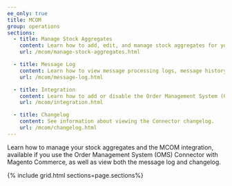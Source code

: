 ```yaml
---
ee_only: true
title: MCOM
group: operations
sections:
  - title: Manage Stock Aggregates
    content: Learn how to add, edit, and manage stock aggregates for your OMS.
    url: /mcom/manage-stock-aggregates.html

  - title: Message Log
    content: Learn how to view message processing logs, message history, and full error traces for the Connector.
    url: /mcom/message-log.html

  - title: Integration
    content: Learn how to add or disable the Order Management System (OMS) integration and view details of the integration.
    url: /mcom/integration.html

  - title: Changelog
    content: See information about viewing the Connector changelog.
    url: /mcom/changelog.html
---
```


Learn how to manage your stock aggregates and the MCOM integration, available if you use the Order Management System (OMS) Connector with Magento Commerce, as well as view both the message log and changelog.

{% include grid.html sections=page.sections%}
